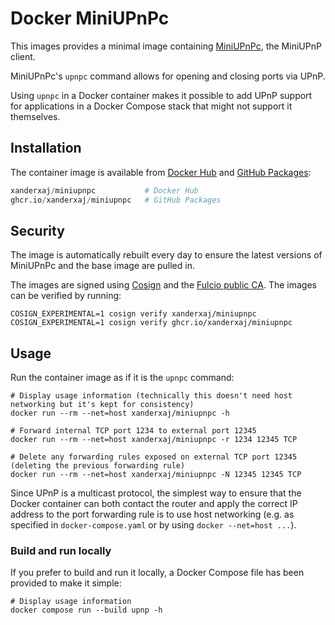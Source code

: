 # Docker MiniUPnPc

This images provides a minimal image containing [MiniUPnPc][miniupnp], the MiniUPnP client.

MiniUPnPc's `upnpc` command allows for opening and closing ports via UPnP.

Using `upnpc` in a Docker container makes it possible to add UPnP support for applications in a Docker Compose stack that might not support it themselves.

[miniupnp]: https://miniupnp.tuxfamily.org/

## Installation

The container image is available from [Docker Hub][docker-hub] and [GitHub Packages][github-packages]:

```python
xanderxaj/miniupnpc           # Docker Hub
ghcr.io/xanderxaj/miniupnpc   # GitHub Packages
```

## Security

The image is automatically rebuilt every day to ensure the latest versions of MiniUPnPc and the base image are pulled in.

The images are signed using [Cosign][cosign] and the [Fulcio public CA][fulcio].
The images can be verified by running:

```shell
COSIGN_EXPERIMENTAL=1 cosign verify xanderxaj/miniupnpc
COSIGN_EXPERIMENTAL=1 cosign verify ghcr.io/xanderxaj/miniupnpc
```

[cosign]: https://github.com/sigstore/cosign
[fulcio]: https://github.com/sigstore/fulcio

## Usage

Run the container image as if it is the `upnpc` command:

```shell
# Display usage information (technically this doesn't need host networking but it's kept for consistency)
docker run --rm --net=host xanderxaj/miniupnpc -h

# Forward internal TCP port 1234 to external port 12345
docker run --rm --net=host xanderxaj/miniupnpc -r 1234 12345 TCP

# Delete any forwarding rules exposed on external TCP port 12345 (deleting the previous forwarding rule)
docker run --rm --net=host xanderxaj/miniupnpc -N 12345 12345 TCP
```

Since UPnP is a multicast protocol, the simplest way to ensure that the Docker container can both contact the router and apply the correct IP address to the port forwarding rule is to use host networking (e.g. as specified in `docker-compose.yaml` or by using `docker --net=host ...`).

[docker-hub]: https://hub.docker.com/r/xanderxaj/miniupnpc
[github-packages]: https://github.com/XanderXAJ/docker-miniupnpc/pkgs/container/miniupnpc

### Build and run locally

If you prefer to build and run it locally, a Docker Compose file has been provided to make it simple:

```shell
# Display usage information
docker compose run --build upnp -h
```
